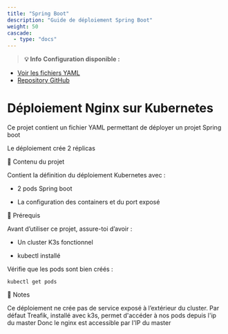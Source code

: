 ```yaml
---
title: "Spring Boot"
description: "Guide de déploiement Spring Boot"
weight: 50
cascade:
  - type: "docs"
---
```



> **💡 Info**
**Configuration disponible :**
- [Voir les fichiers YAML](/files/)
- [Repository GitHub](https://github.com/maxime67/manifest_k3s_sample)


# Déploiement Nginx sur Kubernetes
Ce projet contient un fichier YAML permettant de déployer un projet Spring boot

Le déploiement crée 2 réplicas

📂 Contenu du projet 

Contient la définition du déploiement Kubernetes avec :

- 2 pods Spring boot

- La configuration des containers et du port exposé 

🚀 Prérequis

Avant d’utiliser ce projet, assure-toi d’avoir :

- Un cluster K3s fonctionnel

- kubectl installé

Vérifie que les pods sont bien créés : 

` kubectl get pods `

📌 Notes 

Ce déploiement ne crée pas de service exposé à l’extérieur du cluster.
Par défaut Treafik, installé avec k3s, permet d'accéder à nos pods depuis l'ip du master
Donc le nginx est accessible par l'IP du master